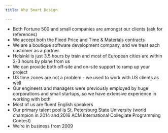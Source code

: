 ```yaml
---
title: Why Smart Design

---
```


* Both Fortune 500 and small companies are amongst our clients (ask for references)
* We accept both the Fixed Price and Time & Materials contracts
* We are a boutique software development company, and we treat each customer as a partner
* Helsinki is just 3.5 hours by train and most of European cities are within 2-3 hours by plane from us
* We can provide both off-site and on-site support to ramp up your project
* US time zones are not a problem - we used to work with US clients as well
* Our engineers and managers were previously employed by huge corporations and small startups, so we have extensive experience in working with both
* Most of us are fluent English speakers
* Our primary talent pool is St. Petersburg State University (world champion in 2014 and 2016 ACM International Collegiate Programming Contest)
* We’re in business from 2009